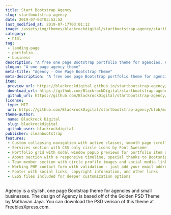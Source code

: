 ```yaml
---
title: Start Bootstrap Agency
slug: startbootstrap-agency
date: 2019-07-03T03:52:52
last_modified_at: 2019-07-17T03:01:12
image: /assets/img/themes/blackrockdigital/startbootstrap-agency/startbootstrap-agency-preview.jpg
category: 
 - html
tag:
 - landing-page
 - portfolio
 - business
description: "A free one page Bootstrap portfolio theme for agencies. All Start Bootstrap templates are free to download and open source."
slogan: "A one page agency theme"
meta-title: "Agency - One Page Bootstrap Theme"
meta-description: "A free one page Bootstrap portfolio theme for agencies. All Start Bootstrap templates are free to download and open source."
item:
 preview_url: https://blackrockdigital.github.io/startbootstrap-agency/
 download_url: https://github.com/BlackrockDigital/startbootstrap-agency/archive/gh-pages.zip
 github_url: https://github.com/BlackrockDigital/startbootstrap-agency/archive/gh-pages.zip
license:
 type: MIT
 url: https://github.com/BlackrockDigital/startbootstrap-agency/blob/master/LICENSE
theme-author:
 name: Blackrock Digital
 slug: blackrockdigital
 github_user: blackrockdigital
publisher: cleanbootstrap
features:
 - Custom collapsing navigation with active classes, smooth page scrolling, and responsive fallback stylings
 - Services section with CSS only circle icons by Font Awesome
 - Portfolio grid with modal window popup previews for portfolio item details
 - About section with a responsive timeline, special thanks to Bootsnipp
 - Team member section with circle profile images and social media links
 - Working PHP contact form with validation - just add your email address to the PHP file included
 - Footer with social links, copyright information, and other links
 - LESS files included for deeper customization options
---
```

Agency is a stylish, one page Bootstrap theme for agencies and small businesses. The design of Agency is based off of the Golden PSD Theme by Mathavan Jaya. You can download the PSD verison of this theme at FreebiesXpress.com.
